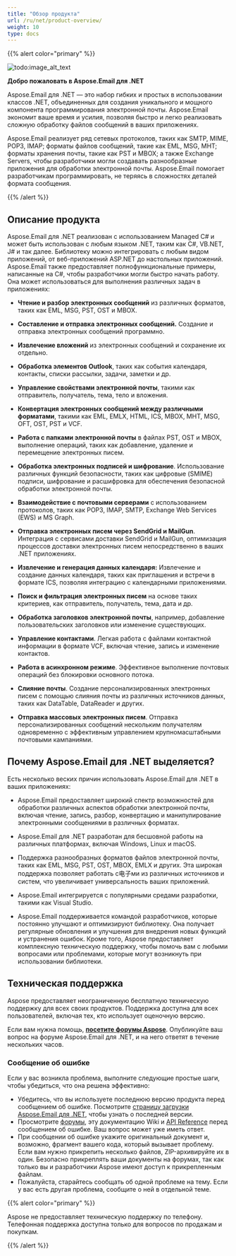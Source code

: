 ```yaml
---
title: "Обзор продукта"
url: /ru/net/product-overview/
weight: 10
type: docs
---
```


{{% alert color="primary" %}} 

![todo:image_alt_text](product-overview_1.png)

**Добро пожаловать в Aspose.Email для .NET**

Aspose.Email для .NET — это набор гибких и простых в использовании классов .NET, объединенных для создания уникального и мощного компонента программирования электронной почты. Aspose.Email экономит ваше время и усилия, позволяя быстро и легко реализовать сложную обработку файлов сообщений в ваших приложениях.

Aspose.Email реализует ряд сетевых протоколов, таких как SMTP, MIME, POP3, IMAP; форматы файлов сообщений, такие как EML, MSG, MHT; форматы хранения почты, такие как PST и MBOX; а также Exchange Servers, чтобы разработчики могли создавать разнообразные приложения для обработки электронной почты. Aspose.Email помогает разработчикам программировать, не теряясь в сложностях деталей формата сообщения.

{{% /alert %}} 
## **Описание продукта**
Aspose.Email для .NET реализован с использованием Managed C# и может быть использован с любым языком .NET, таким как C#, VB.NET, J# и так далее. Библиотеку можно интегрировать с любым видом приложений, от веб-приложений ASP.NET до настольных приложений. Aspose.Email также предоставляет полнофункциональные примеры, написанные на C#, чтобы разработчики могли быстро начать работу. Она может использоваться для выполнения различных задач в приложениях:

- **Чтение и разбор электронных сообщений** из различных форматов, таких как EML, MSG, PST, OST и MBOX.

- **Составление и отправка электронных сообщений.** Создание и отправка электронных сообщений программно.

- **Извлечение вложений** из электронных сообщений и сохранение их отдельно.

- **Обработка элементов Outlook**, таких как события календаря, контакты, списки рассылки, задачи, заметки и др.

- **Управление свойствами электронной почты**, такими как отправитель, получатель, тема, тело и вложения.

- **Конвертация электронных сообщений между различными форматами**, такими как EML, EMLX, HTML, ICS, MBOX, MHT, MSG, OFT, OST, PST и VCF.

- **Работа с папками электронной почты** в файлах PST, OST и MBOX, выполнение операций, таких как добавление, удаление и перемещение электронных писем.

- **Обработка электронных подписей и шифрование**. Использование различных функций безопасности, таких как цифровые (SMIME) подписи, шифрование и расшифровка для обеспечения безопасной обработки электронной почты.

- **Взаимодействие с почтовыми серверами** с использованием протоколов, таких как POP3, IMAP, SMTP, Exchange Web Services (EWS) и MS Graph.

- **Отправка электронных писем через SendGrid и MailGun**. Интеграция с сервисами доставки SendGrid и MailGun, оптимизация процессов доставки электронных писем непосредственно в ваших .NET приложениях.

- **Извлечение и генерация данных календаря:** Извлечение и создание данных календаря, таких как приглашения и встречи в формате ICS, позволяя интеграцию с календарными приложениями.

- **Поиск и фильтрация электронных писем** на основе таких критериев, как отправитель, получатель, тема, дата и др.

- **Обработка заголовков электронной почты**, например, добавление пользовательских заголовков или изменение существующих.

- **Управление контактами**. Легкая работа с файлами контактной информации в формате VCF, включая чтение, запись и изменение контактов.

- **Работа в асинхронном режиме**. Эффективное выполнение почтовых операций без блокировки основного потока.

- **Слияние почты**. Создание персонализированных электронных писем с помощью слияния почты из различных источников данных, таких как DataTable, DataReader и других.

- **Отправка массовых электронных писем**. Отправка персонализированных сообщений нескольким получателям одновременно с эффективным управлением крупномасштабными почтовыми кампаниями.

## **Почему Aspose.Email для .NET выделяется?** 

Есть несколько веских причин использовать Aspose.Email для .NET в ваших приложениях:

- Aspose.Email предоставляет широкий спектр возможностей для обработки различных аспектов обработки электронной почты, включая чтение, запись, разбор, конвертацию и манипулирование электронными сообщениями в различных форматах.

- Aspose.Email для .NET разработан для бесшовной работы на различных платформах, включая Windows, Linux и macOS.

- Поддержка разнообразных форматов файлов электронной почты, таких как EML, MSG, PST, OST, MBOX, EMLX и других. Эта широкая поддержка позволяет работать с电子ми из различных источников и систем, что увеличивает универсальность ваших приложений.

- Aspose.Email интегрируется с популярными средами разработки, такими как Visual Studio.

- Aspose.Email поддерживается командой разработчиков, которые постоянно улучшают и оптимизируют библиотеку. Она получает регулярные обновления и улучшения для внедрения новых функций и устранения ошибок. Кроме того, Aspose предоставляет комплексную техническую поддержку, чтобы помочь вам с любыми вопросами или проблемами, которые могут возникнуть при использовании библиотеки.

## **Техническая поддержка**

Aspose предоставляет неограниченную бесплатную техническую поддержку для всех своих продуктов. Поддержка доступна для всех пользователей, включая тех, кто использует оценочную версию.

Если вам нужна помощь, [**посетите форумы Aspose**](https://forum.aspose.com/c/email). Опубликуйте ваш вопрос на форуме Aspose.Email для .NET, и на него ответят в течение нескольких часов.

### **Сообщение об ошибке**

Если у вас возникла проблема, выполните следующие простые шаги, чтобы убедиться, что она решена эффективно:

- Убедитесь, что вы используете последнюю версию продукта перед сообщением об ошибке. Посмотрите [страницу загрузки Aspose.Email для .NET](https://downloads.aspose.com/email/net), чтобы узнать о последней версии.
- Просмотрите [форумы](http://www.aspose.com/community/forums/default.aspx), эту документацию Wiki и [API Reference](https://apireference.aspose.com/email/net) перед сообщением об ошибке. Ваш вопрос может уже иметь ответ.
- При сообщении об ошибке укажите оригинальный документ и, возможно, фрагмент вашего кода, который вызывает проблему. Если вам нужно прикрепить несколько файлов, ZIP-архивируйте их в один. Безопасно прикреплять ваши документы на форумах, так как только вы и разработчики Aspose имеют доступ к прикрепленным файлам.
- Пожалуйста, старайтесь сообщать об одной проблеме на тему. Если у вас есть другая проблема, сообщите о ней в отдельной теме.

{{% alert color="primary" %}} 

Aspose не предоставляет техническую поддержку по телефону. Телефонная поддержка доступна только для вопросов по продажам и покупкам.

{{% /alert %}}